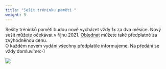 ```yaml
---
title: "Sešit tréninku paměti "
weight: 5
---
```

Sešity tréninků paměti budou nově vycházet vždy 1x za dva měsíce. Nový sešit můžete očekávat v říjnu 2021.  [Objednat](https://vigvam.webooker.eu/Actions) můžete  také předplatné za zvýhodněnou cenu. \
O každém novém vydání všechny předplatile informujeme.  Na předání se vždy domluvíme:-)

![](/images/uploads/baner_pamet_vig.jpg)